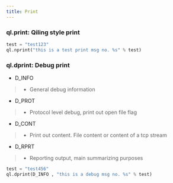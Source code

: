 ```yaml
---
title: Print
---
```


### ql.print: Qiling style print

```python
test = "test123"
ql.nprint("this is a test print msg no. %s" % test)
```

### ql.dprint: Debug print

- D_INFO 
> - General debug information
- D_PROT
> - Protocol level debug, print out open file flag
- D_CONT
> - Print out content. File content or content of a tcp stream
- D_RPRT
> - Reporting output, main summarizing purposes

```python
test = "test456"
ql.dprint(D_INFO , "this is a debug msg no. %s" % test)
```